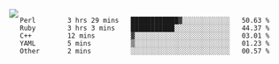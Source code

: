 

<a href="https://github.com/anuraghazra/github-readme-stats">
  <img align="left" src="https://github-readme-stats.vercel.app/api?username=kfly8&count_private=true&show_icons=true&theme=calm" />
</a>


<!--START_SECTION:waka-->

```text
Perl        3 hrs 29 mins   ████████████▓░░░░░░░░░░░░   50.63 %
Ruby        3 hrs 3 mins    ███████████░░░░░░░░░░░░░░   44.37 %
C++         12 mins         ▓░░░░░░░░░░░░░░░░░░░░░░░░   03.01 %
YAML        5 mins          ▒░░░░░░░░░░░░░░░░░░░░░░░░   01.23 %
Other       2 mins          ░░░░░░░░░░░░░░░░░░░░░░░░░   00.57 %
```

<!--END_SECTION:waka-->
